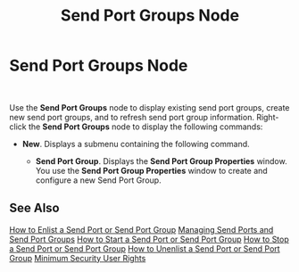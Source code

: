 ﻿---
title: Send Port Groups Node
TOCTitle: Send Port Groups Node
ms:assetid: 3bb977bc-7e97-4034-9ab2-09e4fb1898fd
ms:mtpsurl: https://msdn.microsoft.com/en-us/library/Aa559679(v=BTS.80)
ms:contentKeyID: 51527470
ms.date: 08/30/2017
mtps_version: v=BTS.80
f1_keywords:
- bts10.admin.node.sendportgroups
---

# Send Port Groups Node

 

Use the **Send Port Groups** node to display existing send port groups, create new send port groups, and to refresh send port group information. Right-click the **Send Port Groups** node to display the following commands:

  - **New**. Displays a submenu containing the following command.
    
      - **Send Port Group**. Displays the **Send Port Group Properties** window. You use the **Send Port Group Properties** window to create and configure a new Send Port Group.

## See Also

[How to Enlist a Send Port or Send Port Group](https://msdn.microsoft.com/en-us/library/aa578592\(v=bts.80\))  
[Managing Send Ports and Send Port Groups](https://msdn.microsoft.com/en-us/library/aa561407\(v=bts.80\))  
[How to Start a Send Port or Send Port Group](https://msdn.microsoft.com/en-us/library/aa561872\(v=bts.80\))  
[How to Stop a Send Port or Send Port Group](https://msdn.microsoft.com/en-us/library/aa577932\(v=bts.80\))  
[How to Unenlist a Send Port or Send Port Group](https://msdn.microsoft.com/en-us/library/aa559480\(v=bts.80\))  
[Minimum Security User Rights](https://msdn.microsoft.com/en-us/library/aa559845\(v=bts.80\))

